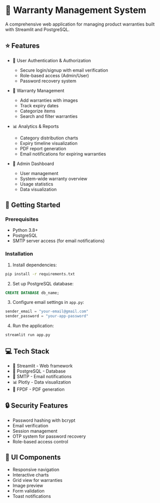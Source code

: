 # 🔔 Warranty Management System

A comprehensive web application for managing product warranties built with Streamlit and PostgreSQL.

## ⭐ Features

- 👤 User Authentication & Authorization
  - Secure login/signup with email verification
  - Role-based access (Admin/User)
  - Password recovery system

- 📝 Warranty Management
  - Add warranties with images
  - Track expiry dates
  - Categorize items
  - Search and filter warranties

- 📊 Analytics & Reports
  - Category distribution charts
  - Expiry timeline visualization
  - PDF report generation
  - Email notifications for expiring warranties

- 👑 Admin Dashboard
  - User management
  - System-wide warranty overview
  - Usage statistics
  - Data visualization

## 🚀 Getting Started

### Prerequisites

- Python 3.8+
- PostgreSQL
- SMTP server access (for email notifications)

### Installation

1. Install dependencies:
```bash
pip install -r requirements.txt
```

2. Set up PostgreSQL database:
```sql
CREATE DATABASE db_name;
```

3. Configure email settings in `app.py`:
```python
sender_email = "your-email@gmail.com"
sender_password = "your-app-password"
```

4. Run the application:
```bash
streamlit run app.py
```

## 💻 Tech Stack

- 🎯 Streamlit - Web framework
- 🐘 PostgreSQL - Database
- 📧 SMTP - Email notifications
- 📊 Plotly - Data visualization
- 📄 FPDF - PDF generation

## 🔒 Security Features

- Password hashing with bcrypt
- Email verification
- Session management
- OTP system for password recovery
- Role-based access control

## 🎨 UI Components

- Responsive navigation
- Interactive charts
- Grid view for warranties
- Image preview
- Form validation
- Toast notifications